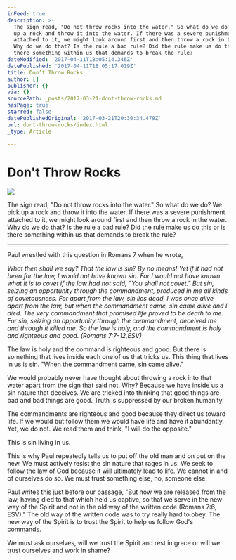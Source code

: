 ```yaml
---
inFeed: true
description: >-
  The sign read, "Do not throw rocks into the water." So what do we do? We pick
  up a rock and throw it into the water. If there was a severe punishment
  attached to it, we might look around first and then throw a rock in the water.
  Why do we do that? Is the rule a bad rule? Did the rule make us do this or is
  there something within us that demands to break the rule?
dateModified: '2017-04-11T18:05:14.346Z'
datePublished: '2017-04-11T18:05:17.019Z'
title: Don’t Throw Rocks
author: []
publisher: {}
via: {}
sourcePath: _posts/2017-03-21-dont-throw-rocks.md
hasPage: true
starred: false
datePublishedOriginal: '2017-03-21T20:30:34.479Z'
url: dont-throw-rocks/index.html
_type: Article

---
```

# Don't Throw Rocks
![](https://the-grid-user-content.s3-us-west-2.amazonaws.com/bef05bc3-1171-42eb-a802-4e115c817537.jpg)

The sign read, "Do not throw rocks into the water." So what do we do? We pick up a rock and throw it into the water. If there was a severe punishment attached to it, we might look around first and then throw a rock in the water. Why do we do that? Is the rule a bad rule? Did the rule make us do this or is there something within us that demands to break the rule?

---

Paul wrestled with this question in Romans 7 when he wrote,

_What then shall we say? That the law is sin? By no means! Yet if it had not been for the law, I would not have known sin. For I would not have known what it is to covet if the law had not said, "You shall not covet." But sin, seizing an opportunity through the commandment, produced in me all kinds of covetousness. For apart from the law, sin lies dead. I was once alive apart from the law, but when the commandment came, sin came alive and I died. The very commandment that promised life proved to be death to me. For sin, seizing an opportunity through the commandment, deceived me and through it killed me. So the law is holy, and the commandment is holy and righteous and good. (Romans 7:7-12,ESV)_

The law is holy and the command is righteous and good. But there is something that lives inside each one of us that tricks us. This thing that lives in us is sin. "When the commandment came, sin came alive."

We would probably never have thought about throwing a rock into that water apart from the sign that said not. Why? Because we have inside us a sin nature that deceives. We are tricked into thinking that good things are bad and bad things are good. Truth is suppressed by our broken humanity.

The commandments are righteous and good because they direct us toward life. If we would but follow them we would have life and have it abundantly. Yet, we do not. We read them and think, "I will do the opposite."

This is sin living in us.

This is why Paul repeatedly tells us to put off the old man and on put on the new. We must actively resist the sin nature that rages in us. We seek to follow the law of God because it will ultimately lead to life. We cannot in and of ourselves do so. We must trust something else, no, someone else.

Paul writes this just before our passage, "But now we are released from the law, having died to that which held us captive, so that we serve in the new way of the Spirit and not in the old way of the written code (Romans 7:6, ESV)." The old way of the written code was to try really hard to obey. The new way of the Spirit is to trust the Spirit to help us follow God's commands.

We must ask ourselves, will we trust the Spirit and rest in grace or will we trust ourselves and work in shame?